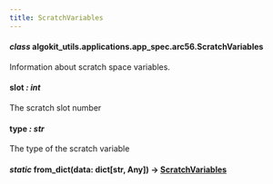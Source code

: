 ```yaml
---
title: ScratchVariables
---
```


#### _class_ algokit_utils.applications.app_spec.arc56.ScratchVariables

Information about scratch space variables.

#### slot _: int_

The scratch slot number

#### type _: str_

The type of the scratch variable

#### _static_ from_dict(data: dict[str, Any]) → [ScratchVariables](#algokit_utils.applications.app_spec.arc56.ScratchVariables)
